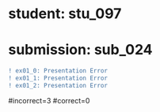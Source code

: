 # student: stu_097
# submission: sub_024

```diff
! ex01_0: Presentation Error
! ex01_1: Presentation Error
! ex01_2: Presentation Error
```
#incorrect=3
#correct=0
